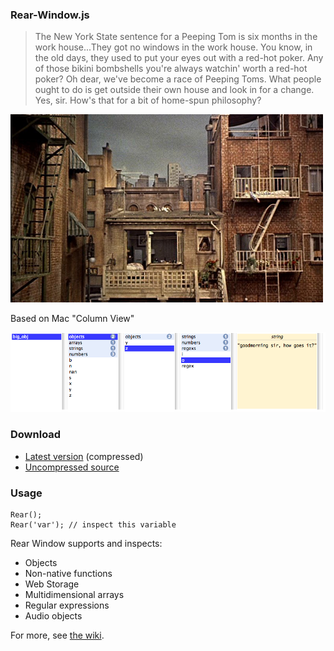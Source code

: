 ### Rear-Window.js

>The New York State sentence for a Peeping Tom is six months in the work house...They got no windows in the work house. You know, in the old days, they used to put your eyes out with a red-hot poker. Any of those bikini bombshells you're always watchin' worth a red-hot poker? Oh dear, we've become a race of Peeping Toms. What people ought to do is get outside their own house and look in for a change. Yes, sir. How's that for a bit of home-spun philosophy?

![Rear Window, Alfred Hitchcock, 1954](https://github.com/lukes/rear-window.js/raw/master/dev/rearwindow.jpg)

Based on Mac "Column View"

![Screen Cap](https://github.com/lukes/rear-window.js/raw/master/dev/screen.png)

### Download

* [Latest version](https://github.com/lukes/rear-window.js/raw/master/lib/rear-window.js) (compressed)
* [Uncompressed source](https://github.com/lukes/rear-window.js/raw/master/src/rear-window.src.js)

### Usage

    Rear();
    Rear('var'); // inspect this variable

Rear Window supports and inspects:

* Objects
* Non-native functions
* Web Storage
* Multidimensional arrays
* Regular expressions
* Audio objects

For more, see [the wiki](https://github.com/lukes/rear-window.js/wiki).